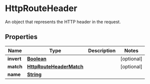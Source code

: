 

# HttpRouteHeader

An object that represents the HTTP header in the request.

## Properties

| Name | Type | Description | Notes |
|------------ | ------------- | ------------- | -------------|
|**invert** | [**Boolean**](Boolean.md) |  |  [optional] |
|**match** | [**HttpRouteHeaderMatch**](HttpRouteHeaderMatch.md) |  |  [optional] |
|**name** | [**String**](String.md) |  |  |



